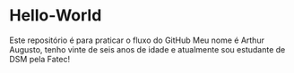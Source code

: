 # Hello-World
Este repositório é para praticar o fluxo do GitHub
Meu nome é Arthur Augusto, tenho vinte de seis anos de idade e atualmente sou estudante de DSM pela Fatec!
